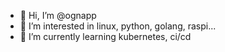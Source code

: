 - 👋 Hi, I’m @ognapp
- 👀 I’m interested in linux, python, golang, raspi...
- 🌱 I’m currently learning kubernetes, ci/cd

<!---
ognapp/ognapp is a ✨ special ✨ repository because its `README.md` (this file) appears on your GitHub profile.
You can click the Preview link to take a look at your changes.
--->
